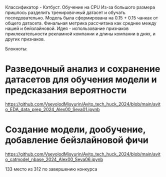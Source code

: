 
Классификатор - Кэтбуст. Обучение на CPU
Из-за большого размера пришлось разделить тренировочный датасет и обучать последовательно. Модель была сформирована на 0.15 + 0.15 чанках от общего датасета.
Финальная метрика рассчитана как среднее между нашей и бейзлайновой.
Идея - использование признаков приклекательности рекламной компании и длины компании в днях, и других признаков. 

Блокноты:
# Разведочный анализ и сохранение датасетов для обучения модели и предсказания вероятности
https://github.com/VsevolodMisyurin/Avito_tech_huck_2024/blob/main/avito_EDA_data_prep_2024_Alex00_Seva01.ipynb 
# Создание модели, дообучение, добавление бейзлайновой фичи
https://github.com/VsevolodMisyurin/Avito_tech_huck_2024/blob/main/avito_catmodel_nbase_2024_Alex00_Seva06.ipynb

133 место из 312 по завершению конкурса
